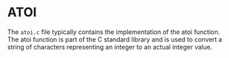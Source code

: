 # ATOI
The `atoi.c` file typically contains the implementation of the atoi function. The atoi function is part of the C standard library and is used to convert a string of characters representing an integer to an actual integer value.
